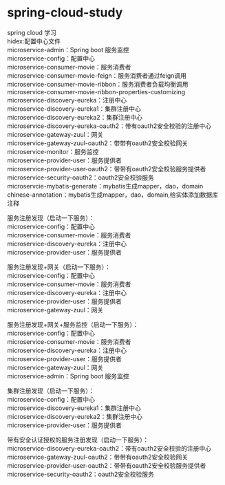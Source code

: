 # spring-cloud-study
spring cloud 学习  
hidex:配置中心文件  
microservice-admin：Spring boot 服务监控  
microservice-config：配置中心  
microservice-consumer-movie：服务消费者  
microservice-consumer-movie-feign：服务消费者通过feign调用  
microservice-consumer-movie-ribbon：服务消费者负载均衡调用  
microservice-consumer-movie-ribbon-properties-customizing  
microservice-discovery-eureka：注册中心  
microservice-discovery-eureka1：集群注册中心  
microservice-discovery-eureka2：集群注册中心  
microservice-discovery-eureka-oauth2：带有oauth2安全校验的注册中心  
microservice-gateway-zuul：网关  
microservice-gateway-zuul-oauth2：带带有oauth2安全校验网关  
microservice-monitor：服务监控  
microservice-provider-user：服务提供者   
microservice-provider-user-oauth2：带带有oauth2安全校验服务提供者  
microservice-security-oauth2：oauth2安全校验服务  
microservcie-mybatis-generate：mybatis生成mapper，dao，domain
chinese-annotation：mybatis生成mapper，dao，domain,给实体添加数据库注释
  
服务注册发现（启动一下服务）：  
microservice-config：配置中心  
microservice-consumer-movie：服务消费者  
microservice-discovery-eureka：注册中心  
microservice-provider-user：服务提供者  
  
服务注册发现+网关（启动一下服务）：  
microservice-config：配置中心  
microservice-consumer-movie：服务消费者  
microservice-discovery-eureka：注册中心  
microservice-provider-user：服务提供者  
microservice-gateway-zuul：网关  
  
服务注册发现+网关+服务监控（启动一下服务）：  
microservice-config：配置中心  
microservice-consumer-movie：服务消费者  
microservice-discovery-eureka：注册中心  
microservice-provider-user：服务提供者  
microservice-gateway-zuul：网关  
microservice-admin：Spring boot 服务监控  
  
集群注册发现（启动一下服务）：  
microservice-config：配置中心  
microservice-discovery-eureka1：集群注册中心  
microservice-discovery-eureka2：集群注册中心  
microservice-provider-user：服务提供者  
  
带有安全认证授权的服务注册发现（启动一下服务）：  
microservice-discovery-eureka-oauth2：带有oauth2安全校验的注册中心  
microservice-gateway-zuul-oauth2：带带有oauth2安全校验网关  
microservice-provider-user-oauth2：带带有oauth2安全校验服务提供者  
microservice-security-oauth2：oauth2安全校验服务  
  
